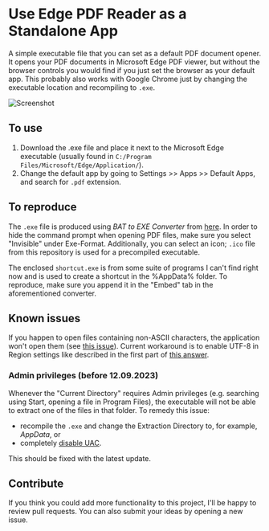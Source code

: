 # Use Edge PDF Reader as a Standalone App

A simple executable file that you can set as a default PDF document opener. It opens your PDF documents in Microsoft Edge PDF viewer, but without the browser controls you would find if you just set the browser as your default app. This probably also works with Google Chrome just by changing the executable location and recompiling to `.exe`.

![Screenshot](https://raw.githubusercontent.com/benquick123/Edge-PDF-Standalone-Reader/main/screenshot.png "Screenshot")

## To use

1. Download the .exe file and place it next to the Microsoft Edge executable (usually found in `C:/Program Files/Microsoft/Edge/Application/`). 
2. Change the default app by going to Settings >> Apps >> Default Apps, and search for `.pdf` extension.

## To reproduce

The `.exe` file is produced using _BAT to EXE Converter_ from [here](https://bat-to-exe-converter-x64.en.softonic.com/). In order to hide the command prompt when opening PDF files, make sure you select "Invisible" under Exe-Format. Additionally, you can select an icon; `.ico` file from this repository is used for a precompiled executable.

The enclosed `shortcut.exe` is from some suite of programs I can't find right now and is used to create a shortcut in the %AppData% folder. To reproduce, make sure you append it in the "Embed" tab in the aforementioned converter.

## Known issues

If you happen to open files containing non-ASCII characters, the application won't open them (see [this issue](https://github.com/benquick123/Edge-PDF-Standalone-Reader/issues/1#issue-1501492665)). Current workaround is to enable UTF-8 in Region settings like described in the first part of [this answer](https://stackoverflow.com/a/57134096/8094700).

### Admin privileges (before 12.09.2023)

Whenever the "Current Directory" requires Admin privileges (e.g. searching using Start, opening a file in Program Files), the executable will not be able to extract one of the files in that folder. To remedy this issue:
- recompile the `.exe` and change the Extraction Directory to, for example, *AppData*, or
- completely [disable UAC](https://www.tenforums.com/tutorials/112488-enable-disable-user-account-control-uac-windows.html#:~:text=prompt%20when%20enabled-,OPTION%20ONE,Enable%20or%20Disable%20User%20Account%20Control%20(UAC)%20in%20Local%20Security%20Policy,-The%20Local%20Security).

This should be fixed with the latest update.

## Contribute

If you think you could add more functionality to this project, I'll be happy to review pull requests. You can also submit your ideas by opening a new issue.
